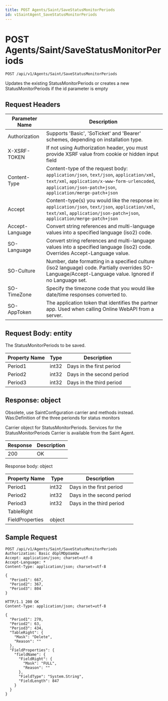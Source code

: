 ```yaml
---
title: POST Agents/Saint/SaveStatusMonitorPeriods
id: v1SaintAgent_SaveStatusMonitorPeriods
---
```


# POST Agents/Saint/SaveStatusMonitorPeriods

```http
POST /api/v1/Agents/Saint/SaveStatusMonitorPeriods
```

Updates the existing StatusMonitorPeriods or creates a new StatusMonitorPeriods if the id parameter is empty








## Request Headers

| Parameter Name | Description |
|----------------|-------------|
| Authorization  | Supports 'Basic', 'SoTicket' and 'Bearer' schemes, depending on installation type. |
| X-XSRF-TOKEN   | If not using Authorization header, you must provide XSRF value from cookie or hidden input field |
| Content-Type | Content-type of the request body: `application/json`, `text/json`, `application/xml`, `text/xml`, `application/x-www-form-urlencoded`, `application/json-patch+json`, `application/merge-patch+json` |
| Accept         | Content-type(s) you would like the response in: `application/json`, `text/json`, `application/xml`, `text/xml`, `application/json-patch+json`, `application/merge-patch+json` |
| Accept-Language | Convert string references and multi-language values into a specified language (iso2) code. |
| SO-Language | Convert string references and multi-language values into a specified language (iso2) code. Overrides Accept-Language value. |
| SO-Culture | Number, date formatting in a specified culture (iso2 language) code. Partially overrides SO-Language/Accept-Language value. Ignored if no Language set. |
| SO-TimeZone | Specify the timezone code that you would like date/time responses converted to. |
| SO-AppToken | The application token that identifies the partner app. Used when calling Online WebAPI from a server. |

## Request Body: entity  

The StatusMonitorPeriods to be saved. 

| Property Name | Type |  Description |
|----------------|------|--------------|
| Period1 | int32 | Days in the first period |
| Period2 | int32 | Days in the second period |
| Period3 | int32 | Days in the third period |


## Response: object

Obsolete, use SaintConfiguration carrier and methods instead. Was:Definition of the three perionds for status monitors



Carrier object for StatusMonitorPeriods.
Services for the StatusMonitorPeriods Carrier is available from the <see cref="T:SuperOffice.CRM.Services.ISaintAgent">Saint Agent</see>.

| Response | Description |
|----------------|-------------|
| 200 | OK |

Response body: object

| Property Name | Type |  Description |
|----------------|------|--------------|
| Period1 | int32 | Days in the first period |
| Period2 | int32 | Days in the second period |
| Period3 | int32 | Days in the third period |
| TableRight |  |  |
| FieldProperties | object |  |

## Sample Request

```http!
POST /api/v1/Agents/Saint/SaveStatusMonitorPeriods
Authorization: Basic dGplMDpUamUw
Accept: application/json; charset=utf-8
Accept-Language: *
Content-Type: application/json; charset=utf-8

{
  "Period1": 667,
  "Period2": 367,
  "Period3": 804
}
```

```http_
HTTP/1.1 200 OK
Content-Type: application/json; charset=utf-8

{
  "Period1": 270,
  "Period2": 63,
  "Period3": 434,
  "TableRight": {
    "Mask": "Delete",
    "Reason": ""
  },
  "FieldProperties": {
    "fieldName": {
      "FieldRight": {
        "Mask": "FULL",
        "Reason": ""
      },
      "FieldType": "System.String",
      "FieldLength": 847
    }
  }
}
```